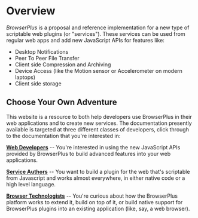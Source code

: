 # Overview

*BrowserPlus* is a proposal and reference implementation for a new
type of scriptable web plugins (or "services").  These services can be
used from regular web apps and add new JavaScript APIs for features like:
 
+ Desktop Notifications
+ Peer To Peer File Transfer
+ Client side Compression and Archiving
+ Device Access (like the Motion sensor or Accelerometer on modern laptops) 
+ Client side storage

## Choose Your Own Adventure 

This website is a resource to both help developers use BrowserPlus in
their web applications and to create new services.  The documentation
presently available is targeted at three different classes of
developers, click through to the documentation that you're interested
in:

**[Web Developers](/docs/web_dev/)** -- You're interested in
using the new JavaScript APIs provided by BrowserPlus to build advanced
features into your web applications.

**[Service Authors](/docs/services/)** -- You want to build a plugin
for the web that's scriptable from Javascript and works almost
everywhere, in either native code or a high level language.

**[Browser Technologists](/docs/platform/)** -- You're
curious about how the BrowserPlus platform works to extend it, build
on top of it, or build native support for BrowserPlus plugins into an
existing application (like, say, a web browser).
